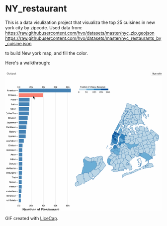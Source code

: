 # NY_restaurant
This is a data visulization project that visualiza the top 25 cuisines in new york city by zipcode.
Used data from:
https://raw.githubusercontent.com/hvo/datasets/master/nyc_zip.geojson
https://raw.githubusercontent.com/hvo/datasets/master/nyc_restaurants_by_cuisine.json

to build New york map, and fill the color.



Here's a walkthrough:

<img src='https://github.com/Hanyuatwork/NY_restaurant/blob/master/NY_restaurant.gif' title='Video Walkthrough' width='' alt='Video Walkthrough' />



GIF created with [LiceCap](http://www.cockos.com/licecap/).
